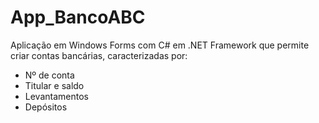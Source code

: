 # App_BancoABC

Aplicação em Windows Forms com C# em .NET Framework que permite criar contas bancárias, caracterizadas por:

* Nº de conta
* Titular e saldo
* Levantamentos
* Depósitos

